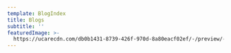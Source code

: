 ```yaml
---
template: BlogIndex
title: Blogs
subtitle: ''
featuredImage: >-
  https://ucarecdn.com/db0b1431-8739-426f-970d-8a80eacf02ef/-/preview/-/rotate/270/
---
```

